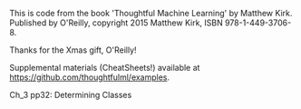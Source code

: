 This is code from the book 'Thoughtful Machine Learning' by Matthew Kirk.
Published by O'Reilly, copyright 2015 Matthew Kirk, ISBN 978-1-449-3706-8.

Thanks for the Xmas gift, O'Reilly!

Supplemental materials (CheatSheets!) available at https://github.com/thoughtfulml/examples.

Ch_3 pp32: Determining Classes
